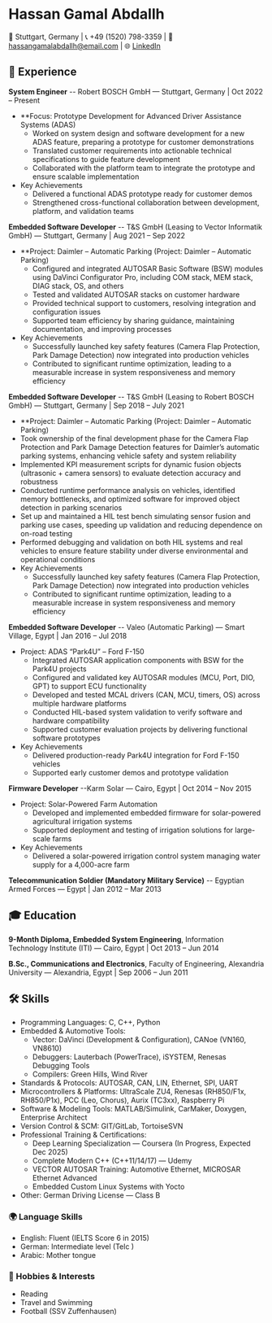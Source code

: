 # Hassan Gamal Abdallh
📍 Stuttgart, Germany | 📞 +49 (1520) 798-3359 | 📧 hassangamalabdallh@email.com | 🌐 [LinkedIn](https://www.linkedin.com/in/hassan-gamal-abdallh-99a33031/)

## 💼 Experience
**System Engineer** -- Robert BOSCH GmbH — Stuttgart, Germany | Oct 2022 – Present
- **Focus: Prototype Development for Advanced Driver Assistance Systems (ADAS)
  - Worked on system design and software development for a new ADAS feature, preparing a prototype for customer demonstrations
  - Translated customer requirements into actionable technical specifications to guide feature development
  - Collaborated with the platform team to integrate the prototype and ensure scalable implementation
- Key Achievements
  - Delivered a functional ADAS prototype ready for customer demos
  - Strengthened cross-functional collaboration between development, platform, and validation teams

**Embedded Software Developer** -- T&S GmbH (Leasing to Vector Informatik GmbH) — Stuttgart, Germany | Aug 2021 – Sep 2022
- **Project: Daimler – Automatic Parking (Project: Daimler – Automatic Parking)
  - Configured and integrated AUTOSAR Basic Software (BSW) modules using DaVinci Configurator Pro, including COM stack, MEM stack, DIAG stack, OS, and others
  - Tested and validated AUTOSAR stacks on customer hardware
  - Provided technical support to customers, resolving integration and configuration issues
  - Supported team efficiency by sharing guidance, maintaining documentation, and improving processes
- Key Achievements
  - Successfully launched key safety features (Camera Flap Protection, Park Damage Detection) now integrated into production vehicles
  - Contributed to significant runtime optimization, leading to a measurable increase in system responsiveness and memory efficiency

**Embedded Software Developer** -- T&S GmbH (Leasing to Robert BOSCH GmbH) — Stuttgart, Germany | Sep 2018 – July 2021
- **Project: Daimler – Automatic Parking (Project: Daimler – Automatic Parking)
 - Took ownership of the final development phase for the Camera Flap Protection and Park Damage Detection features for Daimler’s automatic parking systems, enhancing vehicle safety and system reliability
 - Implemented KPI measurement scripts for dynamic fusion objects (ultrasonic + camera sensors) to evaluate detection accuracy and robustness
 - Conducted runtime performance analysis on vehicles, identified memory bottlenecks, and optimized software for improved object detection in parking scenarios
 - Set up and maintained a HIL test bench simulating sensor fusion and parking use cases, speeding up validation and reducing dependence on on-road testing
 - Performed debugging and validation on both HIL systems and real vehicles to ensure feature stability under diverse environmental and operational conditions
- Key Achievements
  -  Successfully launched key safety features (Camera Flap Protection, Park Damage Detection) now integrated into production vehicles
  -  Contributed to significant runtime optimization, leading to a measurable increase in system responsiveness and memory efficiency

**Embedded Software Developer** -- Valeo (Automatic Parking) — Smart Village, Egypt | Jan 2016 – Jul 2018
- Project: ADAS “Park4U” – Ford F-150
  - Integrated AUTOSAR application components with BSW for the Park4U projects
  - Configured and validated key AUTOSAR modules (MCU, Port, DIO, GPT) to support ECU functionality
  - Developed and tested MCAL drivers (CAN, MCU, timers, OS) across multiple hardware platforms
  - Conducted HIL-based system validation to verify software and hardware compatibility
  - Supported customer evaluation projects by delivering functional software prototypes
- Key Achievements
  - Delivered production-ready Park4U integration for Ford F-150 vehicles
  - Supported early customer demos and prototype validation

**Firmware Developer** --Karm Solar — Cairo, Egypt | Oct 2014 – Nov 2015
- Project: Solar-Powered Farm Automation
  - Developed and implemented embedded firmware for solar-powered agricultural irrigation systems
  - Supported deployment and testing of irrigation solutions for large-scale farms
- Key Achievements
  - Delivered a solar-powered irrigation control system managing water supply for a 4,000-acre farm

**Telecommunication Soldier (Mandatory Military Service)** -- Egyptian Armed Forces — Egypt | Jan 2012 – Mar 2013

## 🎓 Education
**9-Month Diploma, Embedded System Engineering**, Information Technology Institute (ITI) — Cairo, Egypt | Oct 2013 – Jun 2014

**B.Sc., Communications and Electronics**, Faculty of Engineering, Alexandria University — Alexandria, Egypt | Sep 2006 – Jun 2011


## 🛠️ Skills
- Programming Languages: C, C++, Python
- Embedded & Automotive Tools:
  - Vector: DaVinci (Development & Configuration), CANoe (VN160, VN8610)
  - Debuggers: Lauterbach (PowerTrace), iSYSTEM, Renesas Debugging Tools
  - Compilers: Green Hills, Wind River
- Standards & Protocols: AUTOSAR, CAN, LIN, Ethernet, SPI, UART
- Microcontrollers & Platforms: UltraScale ZU4, Renesas (RH850/F1x, RH850/P1x), PCC (Leo, Chorus), Aurix (TC3xx), Raspberry Pi
- Software & Modeling Tools: MATLAB/Simulink, CarMaker, Doxygen, Enterprise Architect
- Version Control & SCM: GIT/GitLab, TortoiseSVN
- Professional Training & Certifications:
  - Deep Learning Specialization — Coursera (In Progress, Expected Dec 2025)
  - Complete Modern C++ (C++11/14/17) — Udemy
  - VECTOR AUTOSAR Training: Automotive Ethernet, MICROSAR Ethernet Advanced
  - Embedded Custom Linux Systems with Yocto
- Other: German Driving License — Class B

### 🌍 Language Skills
-	English: Fluent (IELTS Score 6 <B2> in 2015)
-	German: Intermediate level (Telc <B1>)
-	Arabic: Mother tongue

### 🎯 Hobbies & Interests
- Reading    
- Travel and Swimming 
- Football (SSV Zuffenhausen)
